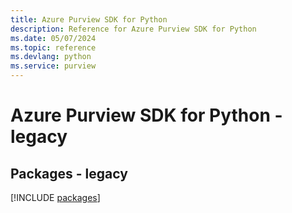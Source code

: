 ```yaml
---
title: Azure Purview SDK for Python
description: Reference for Azure Purview SDK for Python
ms.date: 05/07/2024
ms.topic: reference
ms.devlang: python
ms.service: purview
---
```

# Azure Purview SDK for Python - legacy
## Packages - legacy
[!INCLUDE [packages](purview-index.md)]